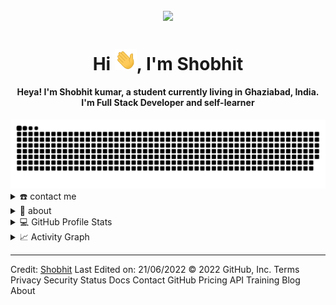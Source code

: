  <!---
shobhitkmr1/shobhitkmr1 is a ✨ special ✨ repository because its `README.md` (this file) appears on your GitHub profile.
You can click the Preview link to take a look at your changes.
--->
<h2 align="center">
  <img alig src="https://github-profile-trophy.vercel.app/?username=shobhitkmr1&column=6&theme=gruvbox&rank=SSS,SS,S,AAA,AA,A,B,C,UNKNOWN,SECRET" />
</h2>
<div align="center">
<h1 align="center">Hi <img width="35" src="https://github.com/shobhitkmr1/shobhitkmr1/blob/main/waving.gif">, I'm Shobhit</h1>
<h4 align="center">Heya! I'm Shobhit kumar, a student currently living in Ghaziabad, India. I'm Full Stack Developer and self-learner </h4>
</div>

<div align="center">
  <img  src="https://github.com/shobhitkmr1/shobhitkmr1/blob/main/grid-snake.svg"
       alt="snake" />
</div>

<details>
  <summary>☎️ contact me</summary>
<div>
  <samp>
    <h2 align="center">😎 you can reach me by:</h2>
    <p align="center">
      <br/>
      <a href="https://www.linkedin.com/in/shobhit-kumar-332a86129/" target="blank"><img align="center"
         src="https://img.shields.io/badge/linkedin-%231DA1F2.svg?style=for-the-badge&logo=linkedin&logoColor=white"
         alt="azzar" height="30"/></a>
      <a href="https://www.facebook.com/shobhitkmr" target="blank"><img align="center"
         src="https://img.shields.io/badge/facebook-4267B2.svg?style=for-the-badge&logo=facebook&logoColor=white"
         alt="azzar" height="30"/></a>
      <a href="https://shobhit.2408@gmail.com" target="blank"><img align="center"
         src="https://img.shields.io/badge/gmail-EA4335.svg?style=for-the-badge&logo=gmail&logoColor=white"
         alt="azzar" height="30"/></a>
    </p>
  <p align="center">
      <a href="https://www.instagram.com/shobhit2408/" target="blank"><img align="center"
         src="https://img.shields.io/badge/instagram-%23E4405F.svg?style=for-the-badge&logo=Instagram&logoColor=white"
         alt="azzar" height="30"/></a>
      <a href="https://wa.me/+8826799443" target="blank"><img align="center"
         src="https://img.shields.io/badge/whatsapp-4B7F1.svg?style=for-the-badge&logo=whatsapp&logoColor=white"
         alt="azzar" height="30"/></a>
      <a href="https://twitter.com/shobhitkmr1" target="blank"><img align="center"
         src="https://img.shields.io/badge/twitter-1DA1F2.svg?style=for-the-badge&logo=twitter&logoColor=white"
         alt="azzar" height="30"/></a>
   
    
  </p>
      <br>
    </p>
  </samp>
</div>
</details>

<details>
  <summary>🧮 about</summary>
<div>
<h2 align="center">🧮 About this Account</h2>
 <p align="center">
  <a href="https://github.com/shobhitkmr1" target="blank"><img align="center" 
     src="https://img.shields.io/github/search/shobhitkmr1/shobhitkmr1/spy">
     </a>
  <a href="github.com/shobhitkmr1" target="blank"><img align="center" 
     src="https://img.shields.io/github/release-date/shobhitkmr1/shobhitkmr1?style=social"
     alt="account age" /></a>
  <p align="center">
  <a href="https://steamcommunity.com/profiles/76561198418539019/" target="blank"><img align="center" 
     src="https://img.shields.io/steam/views/100?logo=steam&style=social"
     alt="Steam" /></a>
    <a href="https://www.freecodecamp.org/fcca6157bd4-ba7b-40db-a44f-b9439a45049a" target="blank"><img align="center" 
     src="https://img.shields.io/freecodecamp/points/shobhit?logo=freecodecamp&style=social"
     alt="freecodecamp" /></a>
 </p>
</div>
</details>

<details> 
  <summary>💻 GitHub Profile Stats</summary>
  <div>
    <h2 align="center"> 📊 Github stats </h2>
      <br/>
        <p align="center">
          <a href="https://github.com/shobhitkmr1/">
          <img src="https://github-readme-stats.vercel.app/api/top-langs/?username=shobhitkmr1&langs_count=6&theme=gruvbox&layout=compact&hide_border=true" alt="shobhitkmr1 :: Top Langs" /></a>
        </p>
        <p align="center">
          <a href="https://github.com/shobhitkmr1">
          <img width="49.5%" src="https://github-readme-stats.vercel.app/api?username=shobhitkmr1&show_icons=true&theme=gruvbox&hide_border=true" />
          <img width="49.5%" src="https://github-readme-streak-stats.herokuapp.com/?user=shobhitkmr1&theme=gruvbox&hide_border=true" />
          </a>
       </p>
     <br>
  </div>    
</details>

<details>
  <summary>📈 Activity Graph</summary>
  <br/>
  <h2 align="center"> my current activity </h2>
<a href="https://github.com/shobhitkmr1/github-readme-activity-graph"><img alt="azzar's Activity Graph" src="https://activity-graph.herokuapp.com/graph/?username=shobhitkmr1&bg_color=000&color=fff&line=00E676&point=fff&hide_border=true" /></a>
</details>

------
Credit: [Shobhit](https://github.com/shobhitkmr1)
Last Edited on: 21/06/2022
© 2022 GitHub, Inc.
Terms
Privacy
Security
Status
Docs
Contact GitHub
Pricing
API
Training
Blog
About
